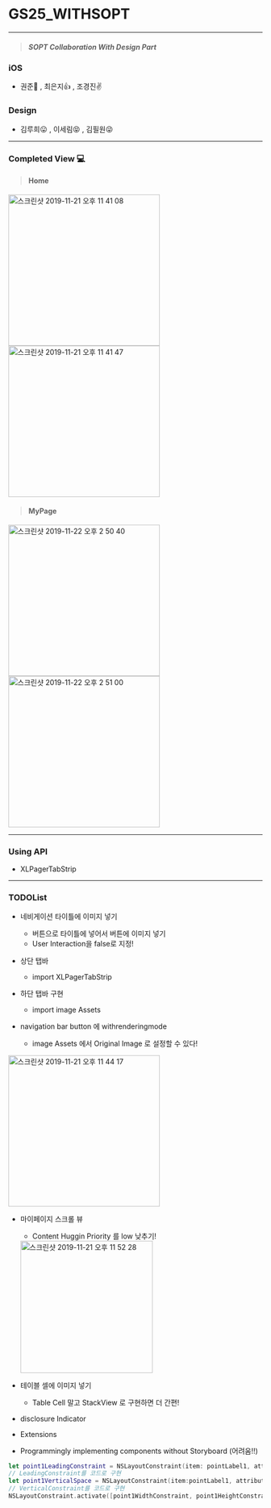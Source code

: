 # GS25_WITHSOPT

---

>  ##### SOPT Collaboration With Design Part



### iOS

* 권준👏 , 최은지👍 , 조경진✌️

### Design

* 김루희😛 , 이세림😝 , 김필원😜

---

### Completed View 💻 

> #### Home

<img width="300" alt="스크린샷 2019-11-21 오후 11 41 08" src="https://user-images.githubusercontent.com/46750574/69348579-c150c300-0cb9-11ea-853b-116ae912a3fd.png"><img width="300" alt="스크린샷 2019-11-21 오후 11 41 47" src="https://user-images.githubusercontent.com/46750574/69348580-c150c300-0cb9-11ea-9967-3b475803304c.png">

> #### MyPage

<img width="300" alt="스크린샷 2019-11-22 오후 2 50 40" src="https://user-images.githubusercontent.com/46750574/69401151-9dcc5d80-0d37-11ea-9d8e-0d2a72657c29.png"><img width="300" alt="스크린샷 2019-11-22 오후 2 51 00" src="https://user-images.githubusercontent.com/46750574/69401153-9dcc5d80-0d37-11ea-8946-5d3bff2fe29f.png">

---

### Using API

* XLPagerTabStrip

---

### TODOList

* 네비게이션 타이틀에 이미지 넣기
  * 버튼으로 타이틀에 넣어서 버튼에 이미지 넣기
  * User Interaction을 false로 지정!
* 상단 탭바

  * import XLPagerTabStrip
* 하단 탭바 구현

  *  import image Assets
* navigation bar button 에 withrenderingmode

  * image Assets 에서 Original Image 로 설정할 수 있다!

<img width="300" alt="스크린샷 2019-11-21 오후 11 44 17" src="https://user-images.githubusercontent.com/46750574/69348582-c150c300-0cb9-11ea-9c78-31d611a56ae3.png">

* 마이페이지 스크롤 뷰 
  
  * Content Huggin Priority 를 low 낮추기!
  
  <img width="262" alt="스크린샷 2019-11-21 오후 11 52 28" src="https://user-images.githubusercontent.com/46750574/69348728-ff4de700-0cb9-11ea-9ae5-8939a75899fc.png">
* 테이블 셀에 이미지 넣기

  * Table Cell 말고 StackView 로 구현하면 더 간편!
* disclosure Indicator
* Extensions
* Programmingly implementing components without Storyboard (어려움!!)

```swift
let point1LeadingConstraint = NSLayoutConstraint(item: pointLabel1, attribute: .leading, relatedBy: .equal, toItem: view, attribute: .leading, multiplier: 1, constant: 62.5)
// LeadingConstraint를 코드로 구현
let point1VerticalSpace = NSLayoutConstraint(item:pointLabel1, attribute: .top, relatedBy: .equal, toItem: nameLabel, attribute: .bottom, multiplier: 1, constant: 2)
// VerticalConstraint를 코드로 구현
NSLayoutConstraint.activate([point1WidthConstraint, point1HeightConstraint, point1LeadingConstraint, point1VerticalSpace])

```

